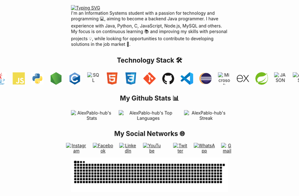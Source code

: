 <div style="display: flex; gap: 10px;">
  <a href="https://git.io/typing-svg"><img src="https://readme-typing-svg.demolab.com?font=Fira+Code&weight=500&size=23&duration=3000&pause=2000&color=4CF727&center=true&vCenter=true&random=true&width=900&lines=Hello+and+welcome%2C+my+name+is+Alex+Pablo+a+programmer+in+training+" alt="Typing SVG" /></a>
</div> 
I'm an Information Systems student with a passion for technology and programming 💻, aiming to become a backend Java programmer. I have experience with Java, Python, C, JavaScript, Node.js, MySQL and others. My 
focus is on continuous learning 📚 and improving my skills with personal projects 💡, while looking for opportunities to contribute to developing solutions in the job market 🎯.

<h2 align="center">Technology Stack 🛠</h2>
<div style="display: flex; justify-content: center; gap: 20px;" align="center">
  <img align="center" alt="Java" height="40" width="40" src="https://raw.githubusercontent.com/devicons/devicon/master/icons/java/java-original.svg">
  <img align="center" alt="JavaScript" height="40" width="40" src="https://raw.githubusercontent.com/devicons/devicon/master/icons/javascript/javascript-plain.svg">
  <img align="center" alt="Python" height="40" width="40" src="https://raw.githubusercontent.com/devicons/devicon/master/icons/python/python-original.svg">
  <img align="center" alt="Node.js" height="40" width="40" src="https://raw.githubusercontent.com/devicons/devicon/master/icons/nodejs/nodejs-original.svg">
  <img align="center" alt="C" height="40" width="40" src="https://raw.githubusercontent.com/devicons/devicon/master/icons/c/c-original.svg">
  <img align="center" alt="SQL" height="40" width="40" src="https://cdn.jsdelivr.net/gh/devicons/devicon@latest/icons/mysql/mysql-original-wordmark.svg">
  <img align="center" alt="HTML" height="40" width="40" src="https://raw.githubusercontent.com/devicons/devicon/master/icons/html5/html5-original.svg">
  <img align="center" alt="CSS" height="40" width="40" src="https://raw.githubusercontent.com/devicons/devicon/master/icons/css3/css3-original.svg">
  <img align="center" alt="Git" height="40" width="40" src="https://raw.githubusercontent.com/devicons/devicon/master/icons/git/git-original.svg">
  <img align="center" alt="GitHub" height="40" width="40" src="https://raw.githubusercontent.com/devicons/devicon/master/icons/github/github-original.svg">
  <img align="center" alt="VSCode" height="40" width="40" src="https://raw.githubusercontent.com/devicons/devicon/master/icons/vscode/vscode-original.svg">
  <img align="center" alt="Eclipse" height="40" width="40" src="https://raw.githubusercontent.com/devicons/devicon/master/icons/eclipse/eclipse-original.svg">
  <img align="center" alt="Microsoft SQL Server" height="40" width="40" src="https://cdn.jsdelivr.net/gh/devicons/devicon@latest/icons/microsoftsqlserver/microsoftsqlserver-original-wordmark.svg">
  <img align="center" alt="Express.js" height="40" width="40" src="https://raw.githubusercontent.com/devicons/devicon/master/icons/express/express-original.svg">
  <img align="center" alt="Spring Boot" height="40" width="40" src="https://raw.githubusercontent.com/devicons/devicon/master/icons/spring/spring-original.svg">
  <img align="center" alt="JASON" height="40" width="40" src="https://cdn.jsdelivr.net/gh/devicons/devicon@latest/icons/json/json-plain.svg">
  <img align="center" alt="AWS" height="40" width="40" src="https://cdn.jsdelivr.net/gh/devicons/devicon@latest/icons/amazonwebservices/amazonwebservices-original-wordmark.svg">
</div>

<h2 align="center">My Github Stats 📊</h2>
<div style="display: flex; justify-content: center; gap: 20px;" align="center">
  <img src="https://github-readme-stats.vercel.app/api?username=AlexPablo-hub&theme=chartreuse-dark&show_icons=true&hide_border=false&count_private=true" alt="AlexPablo-hub's Stats" />
  <img src="https://github-readme-stats.vercel.app/api/top-langs/?username=AlexPablo-hub&theme=chartreuse-dark&show_icons=true&hide_border=false&layout=compact" alt="AlexPablo-hub's Top Languages" />
  <img src="https://github-readme-streak-stats.herokuapp.com/?user=AlexPablo-hub&theme=chartreuse-dark&hide_border=false" alt="AlexPablo-hub's Streak" />
</div>

<h2 align="center">My Social Networks 🌐</h2>
<div style="display: flex; justify-content: center; gap: 20px;" align="center">
  <a href="https://www.instagram.com/alex_p.oliveira/" target="_blank"> <img src="https://img.shields.io/badge/Instagram-E4405F?style=for-the-badge&logo=instagram&logoColor=white" alt="Instagram"/></a>
  <a href="https://www.facebook.com/alexpablo.deoliveiramoraes" target="_blank"><img src="https://img.shields.io/badge/Facebook-1877F2?style=for-the-badge&logo=facebook&logoColor=white" alt="Facebook"/></a>
  <a href="https://www.linkedin.com/in/alex-pablo-d-4961a9141/" target="_blank"><img src="https://img.shields.io/badge/LinkedIn-0A66C2?style=for-the-badge&logo=linkedin&logoColor=white" alt="LinkedIn"/></a>
  <a href="https://www.youtube.com/" target="_blank"><img src="https://img.shields.io/badge/YouTube-FF0000?style=for-the-badge&logo=youtube&logoColor=white" alt="YouTube"/></a>
  <a href="https://discord.gg/" target="_blank"<img src="https://img.shields.io/badge/Discord-5865F2?style=for-the-badge&logo=discord&logoColor=white" alt="Discord"/></a>
  <a href="https://twitter.com/" target="_blank"><img src="https://img.shields.io/badge/Twitter-1DA1F2?style=for-the-badge&logo=twitter&logoColor=white" alt="Twitter"/></a>
  <a href="https://wa.me/5593984220084?text=Ol%C3%A1%20Alex%20Pablo" target="_blank"><img src="https://img.shields.io/badge/WhatsApp-25D366?style=for-the-badge&logo=whatsapp&logoColor=white" alt="WhatsApp"/></a>    <a href="mailto:oliveiramoraes230@gmail.com" target="_blank"><img src="https://img.shields.io/badge/Gmail-D14836?style=for-the-badge&logo=gmail&logoColor=white" alt="Gmail"/></a>
</div>

![Snake animation](https://github.com/AlexPablo-hub/AlexPablo-hub/blob/output/github-contribution-grid-snake.svg)
